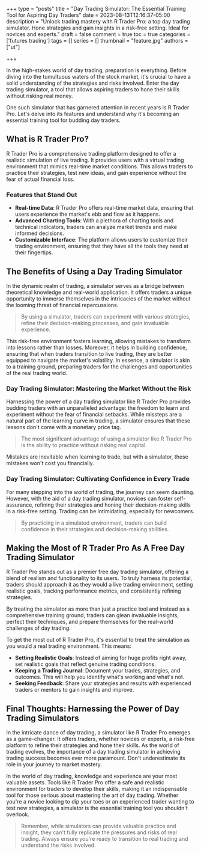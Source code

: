 +++
type = "posts"
title = "Day Trading Simulator: The Essential Training Tool for Aspiring Day Traders"
date =  2023-08-13T12:16:37-05:00
description = "Unlock trading mastery with R Trader Pro: a top day trading simulator. Hone strategies and gain insights in a risk-free setting. Ideal for novices and experts."
draft = false
comment = true
toc = true
categories = ['futures trading']
tags = []
series = []
thumbnail = "feature.jpg"
authors = ["ut"]

+++

In the high-stakes world of day trading, preparation is everything. Before diving into the tumultuous waters of the stock market, it's crucial to have a solid understanding of the strategies and risks involved. Enter the day trading simulator, a tool that allows aspiring traders to hone their skills without risking real money.

One such simulator that has garnered attention in recent years is R Trader Pro. Let's delve into its features and understand why it's becoming an essential training tool for budding day traders.

## What is R Trader Pro?

R Trader Pro is a comprehensive trading platform designed to offer a realistic simulation of live trading. It provides users with a virtual trading environment that mimics real-time market conditions. This allows traders to practice their strategies, test new ideas, and gain experience without the fear of actual financial loss.

### Features that Stand Out

- **Real-time Data**: R Trader Pro offers real-time market data, ensuring that users experience the market's ebb and flow as it happens.
- **Advanced Charting Tools**: With a plethora of charting tools and technical indicators, traders can analyze market trends and make informed decisions.
- **Customizable Interface**: The platform allows users to customize their trading environment, ensuring that they have all the tools they need at their fingertips.

## The Benefits of Using a Day Trading Simulator

In the dynamic realm of trading, a simulator serves as a bridge between theoretical knowledge and real-world application. It offers traders a unique opportunity to immerse themselves in the intricacies of the market without the looming threat of financial repercussions.

> By using a simulator, traders can experiment with various strategies, refine their decision-making processes, and gain invaluable experience.

This risk-free environment fosters learning, allowing mistakes to transform into lessons rather than losses. Moreover, it helps in building confidence, ensuring that when traders transition to live trading, they are better equipped to navigate the market's volatility. In essence, a simulator is akin to a training ground, preparing traders for the challenges and opportunities of the real trading world.

### Day Trading Simulator: Mastering the Market Without the Risk

Harnessing the power of a day trading simulator like R Trader Pro provides budding traders with an unparalleled advantage: the freedom to learn and experiment without the fear of financial setbacks. While missteps are a natural part of the learning curve in trading, a simulator ensures that these lessons don't come with a monetary price tag.

> The most significant advantage of using a simulator like R Trader Pro is the ability to practice without risking real capital.

Mistakes are inevitable when learning to trade, but with a simulator, these mistakes won't cost you financially.

### Day Trading Simulator: Cultivating Confidence in Every Trade

For many stepping into the world of trading, the journey can seem daunting. However, with the aid of a day trading simulator, novices can foster self-assurance, refining their strategies and honing their decision-making skills in a risk-free setting. Trading can be intimidating, especially for newcomers.

> By practicing in a simulated environment, traders can build confidence in their strategies and decision-making abilities.

## Making the Most of R Trader Pro As A Free Day Trading Simulator

R Trader Pro stands out as a premier free day trading simulator, offering a blend of realism and functionality to its users. To truly harness its potential, traders should approach it as they would a live trading environment, setting realistic goals, tracking performance metrics, and consistently refining strategies.

By treating the simulator as more than just a practice tool and instead as a comprehensive training ground, traders can glean invaluable insights, perfect their techniques, and prepare themselves for the real-world challenges of day trading.

To get the most out of R Trader Pro, it's essential to treat the simulation as you would a real trading environment. This means:

- **Setting Realistic Goals**: Instead of aiming for huge profits right away, set realistic goals that reflect genuine trading conditions.
- **Keeping a Trading Journal**: Document your trades, strategies, and outcomes. This will help you identify what's working and what's not.
- **Seeking Feedback**: Share your strategies and results with experienced traders or mentors to gain insights and improve.

## Final Thoughts: Harnessing the Power of Day Trading Simulators

In the intricate dance of day trading, a simulator like R Trader Pro emerges as a game-changer. It offers traders, whether novices or experts, a risk-free platform to refine their strategies and hone their skills. As the world of trading evolves, the importance of a day trading simulator in achieving trading success becomes ever more paramount. Don't underestimate its role in your journey to market mastery.

In the world of day trading, knowledge and experience are your most valuable assets. Tools like R Trader Pro offer a safe and realistic environment for traders to develop their skills, making it an indispensable tool for those serious about mastering the art of day trading. Whether you're a novice looking to dip your toes or an experienced trader wanting to test new strategies, a simulator is the essential training tool you shouldn't overlook.

> Remember, while simulators can provide valuable practice and insight, they can't fully replicate the pressures and risks of real trading. Always ensure you're ready to transition to real trading and understand the risks involved.
